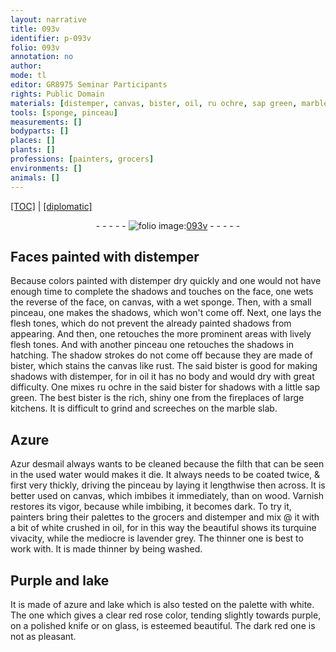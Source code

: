 ```yaml
---
layout: narrative
title: 093v
identifier: p-093v
folio: 093v
annotation: no
author:
mode: tl
editor: GR8975 Seminar Participants
rights: Public Domain
materials: [distemper, canvas, bister, oil, ru ochre, sap green, marble, Azure, Azur desmail, wood, Varnish, white, Purple, lake, azure, polished knife, glass]
tools: [sponge, pinceau]
measurements: []
bodyparts: []
places: []
plants: []
professions: [painters, grocers]
environments: []
animals: []
---
```


<p><a href="{{ site.baseurl }}/translation/">[TOC]</a> | <a href="{{ site.baseurl }}/texts/p-093v_tc/">[diplomatic]</a></p><div class="folio" align="center">- - - - - <a href="http://gallica.bnf.fr/ark:/12148/btv1b10500001g/f192.image" target="_blank"><img src="https://cu-mkp.github.io/2017-workshop-edition/assets/photo-icon.png" alt="folio image: " style="display:inline-block; margin-bottom:-3px;"/>093v</a> - - - - - </div>  
  

## Faces painted with <span class="m">distemper</span>

 
Because colors painted with <span class="m">distemper</span> dry quickly and one would not have enough time to complete the shadows and touches on the face, one wets the reverse of the face, on <span class="m">canvas</span>, with a wet <span class="tl">sponge</span>. Then, with a small <span class="tl">pinceau</span>, one makes the shadows, which won't come off. Next, one lays the flesh tones, which do not prevent the already painted shadows from appearing. And then, one retouches the more prominent areas with lively flesh tones. And with another <span class="tl">pinceau</span> one retouches the shadows in hatching. The shadow strokes do not come off because they are made of <span class="m">bister</span>, which stains the <span class="m">canvas</span> like rust. The said <span class="m">bister</span> is good for making shadows with <span class="m">distemper</span>, for in <span class="m">oil</span> it has no body and would dry with great difficulty. One mixes <span class="m">ru ochre</span> in the said <span class="m">bister</span> for shadows with a little <span class="m">sap green</span>. The best <span class="m">bister</span> is the rich, shiny one from the fireplaces of large kitchens. It is difficult to grind and screeches on the <span class="m">marble</span> slab.
 
 
  

## <span class="m">Azure</span>

 
<span class="m">Azur desmail</span> always wants to be cleaned because the filth that can be seen in the used water <span class="sup">would</span> makes it die. It always needs to be coated twice, & first very thickly, driving the <span class="tl">pinceau</span> by laying it lengthwise then across. It is better used on <span class="m">canvas</span>, which imbibes it immediately, than on <span class="m">wood</span>. <span class="m">Varnish</span> restores its vigor, because while imbibing, it becomes dark. To try it, <span class="pro">painters</span> bring their palettes to the <span class="pro">grocers</span> and distemper and mix @ it with a bit of <span class="m">white</span> crushed in <span class="m">oil</span>, for in this way the beautiful shows its turquine vivacity, while the mediocre is lavender grey. The thinner one is best to work with. It is made thinner by being washed.
 
 
  

## <span class="m">Purple</span> and <span class="m">lake</span>

 
It is made of <span class="m">azure</span> and <span class="m">lake</span> which is also tested on the palette with <span class="m">white</span>. The one which gives a clear red rose color, tending slightly towards purple, on a <span class="m">polished knife</span> or on <span class="m">glass</span>, is esteemed beautiful. The dark red one is not as pleasant.
 
